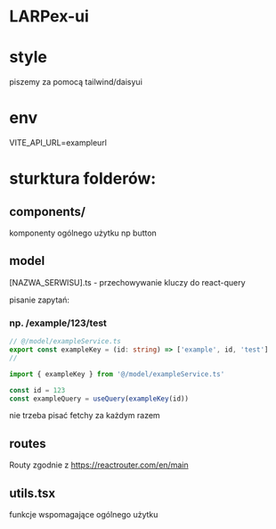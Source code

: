 # LARPex-ui

# style

piszemy za pomocą tailwind/daisyui

# env

VITE_API_URL=exampleurl

# sturktura folderów:

## components/

komponenty ogólnego użytku np button

## model

[NAZWA_SERWISU].ts - przechowywanie kluczy do react-query

pisanie zapytań:

### np. /example/123/test

```typescript
// @/model/exampleService.ts
export const exampleKey = (id: string) => ['example', id, 'test']
//

import { exampleKey } from '@/model/exampleService.ts'

const id = 123
const exampleQuery = useQuery(exampleKey(id))
```

nie trzeba pisać fetchy za każdym razem

## routes

Routy zgodnie z https://reactrouter.com/en/main

## utils.tsx

funkcje wspomagające ogólnego użytku
